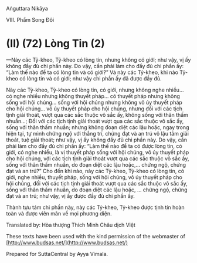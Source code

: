 

Aṅguttara Nikāya

VIII. Phẩm Song Ðôi

# (II) (72) Lòng Tin (2)

—Này các Tỷ-kheo, Tỷ-kheo có lòng tin, nhưng không có giới; như vậy, vị ấy không đầy đủ chi phần này. Do vậy, cần phải làm cho đầy đủ chi phần ấy: “Làm thế nào để ta có lòng tin và có giới?” Và này các Tỷ-kheo, khi nào Tỷ-kheo có lòng tin và có giới; như vậy chi phần ấy đã được đầy đủ.

Này các Tỷ-kheo, Tỷ-kheo có lòng tin, có giới, nhưng không nghe nhiều... có nghe nhiều nhưng không thuyết pháp... có thuyết pháp nhưng không sống với hội chúng... sống với hội chúng nhưng không vô úy thuyết pháp cho hội chúng... vô úy thuyết pháp cho hội chúng, nhưng đối với các tịch tịnh giải thoát, vượt qua các sắc thuộc vô sắc ấy, không sống với thân thấm nhuần...; Ðối với các tịch tịnh giải thoát vượt qua các sắc thuộc vô sắc ấy, sống với thân thấm nhuần; nhưng không đoạn diệt các lậu hoặc, ngay trong hiện tại, tự mình chứng ngộ với thắng trí, chứng đạt và an trú vô lậu tâm giải thoát, tuệ giải thoát; như vậy, vị ấy không đầy đủ chi phần này. Do vậy, cần phải làm cho đầy đủ chi phần ấy: “Làm thế nào để ta có được lòng tin, có giới, có nghe nhiều, là vị thuyết pháp sống với hội chúng, vô úy thuyết pháp cho hội chúng, với các tịch tịnh giải thoát vượt qua các sắc thuộc vô sắc ấy, sống với thân thấm nhuần, do đoạn diệt các lậu hoặc,... chứng ngộ, chứng đạt và an trú?” Cho đến khi nào, này các Tỷ-kheo, Tỷ-kheo có lòng tin, có giới, nghe nhiều, thuyết pháp, sống với hội chúng, vô úy thuyết pháp cho hội chúng, đối với các tịch tịnh giải thoát vượt qua các sắc thuộc vô sắc ấy, sống với thân thấm nhuần, do đoạn diệt các lậu hoặc, ... chứng ngộ, chứng đạt và an trú; như vậy, vị ấy được đầy đủ chi phần ấy.

Thành tựu tám chi phần này, này các Tỷ-kheo, Tỷ-kheo được tịnh tín hoàn toàn và được viên mãn về mọi phương diện.

Translated by: Hòa thượng Thích Minh Châu dịch Việt

These texts have been used with the kind permission of the webmaster of [http://www.budsas.net/](http://www.budsas.net/)

Prepared for SuttaCentral by Ayya Vimala.
